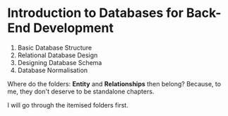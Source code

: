 # **Introduction to Databases for Back-End Development**

1. Basic Database Structure
2. Relational Database Design
3. Designing Database Schema
4. Database Normalisation

Where do the folders: **Entity** and **Relationships** then belong? Because, to me, they don't deserve to be standalone chapters.

I will go through the itemised folders first.
